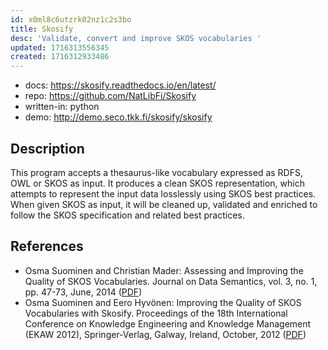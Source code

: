 ```yaml
---
id: x0ml8c6utzrk02nz1c2s3bo
title: Skosify
desc: 'Validate, convert and improve SKOS vocabularies '
updated: 1716313556345
created: 1716312933486
---
```


- docs: https://skosify.readthedocs.io/en/latest/
- repo: https://github.com/NatLibFi/Skosify
- written-in: python
- demo: http://demo.seco.tkk.fi/skosify/skosify

## Description

This program accepts a thesaurus-like vocabulary expressed as RDFS, OWL or SKOS as input. It produces a clean SKOS representation, which attempts to represent the input data losslessly using SKOS best practices. When given SKOS as input, it will be cleaned up, validated and enriched to follow the SKOS specification and related best practices.


## References

-   Osma Suominen and Christian Mader: Assessing and Improving the Quality of SKOS Vocabularies. Journal on Data Semantics, vol. 3, no. 1, pp. 47-73, June, 2014 ([PDF](https://seco.cs.aalto.fi/publications/2014/suominen-mader-skosquality.pdf))
-   Osma Suominen and Eero Hyvönen: Improving the Quality of SKOS Vocabularies with Skosify. Proceedings of the 18th International Conference on Knowledge Engineering and Knowledge Management (EKAW 2012), Springer-Verlag, Galway, Ireland, October, 2012 ([PDF](https://seco.cs.aalto.fi/publications/2012/suominen-hyvonen-skosify-2012.pdf))